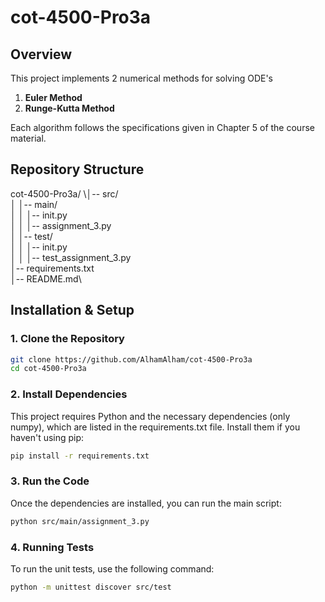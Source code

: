 # cot-4500-Pro3a

## Overview
This project implements 2 numerical methods for solving ODE's
1. **Euler Method**
2. **Runge-Kutta Method**

Each algorithm follows the specifications given in Chapter 5 of the course material.

## Repository Structure
cot-4500-Pro3a/
\│-- src/ \
│ │-- main/ \
│ │ │-- init.py \
│ │ │-- assignment_3.py \
│ │-- test/ \
│ │ │-- init.py \
│ │ │-- test_assignment_3.py \
│-- requirements.txt \
│-- README.md\


## Installation & Setup
### **1. Clone the Repository**
```bash
git clone https://github.com/AlhamAlham/cot-4500-Pro3a
cd cot-4500-Pro3a
```
### **2. Install Dependencies**
This project requires Python and the necessary dependencies (only numpy), which are listed in the requirements.txt file. Install them if you haven't using pip:
```bash
pip install -r requirements.txt
```
### **3. Run the Code**
Once the dependencies are installed, you can run the main script:
```bash
python src/main/assignment_3.py
```
### **4. Running Tests**
To run the unit tests, use the following command:
```bash
python -m unittest discover src/test
```
